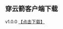 ## 穿云箭客户端下载

v1.0.0 <a href="itms-services://?action=download-manifest&url=https://github.com/chakery2/cyjclient/releases/download/1.0.0/manifest.plist">【点击下载】</a>
